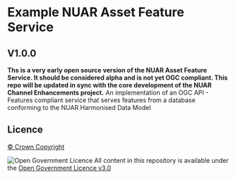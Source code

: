 # Example NUAR Asset Feature Service
## V1.0.0

**Ths is a very early open source version of the NUAR Asset Feature Service. It should be considered alpha and is not yet OGC compliant. This repo will be updated in sync with the core development of the NUAR Channel Enhancements project.**
An implementation of an OGC API - Features compliant service that serves features from a database conforming to the NUAR Harmonised Data Model

## Licence

[&copy; Crown Copyright](https://www.nationalarchives.gov.uk/information-management/re-using-public-sector-information/uk-government-licensing-framework/crown-copyright/)

![Open Government Licence](https://www.nationalarchives.gov.uk/images/infoman/ogl-symbol-41px-black.png "Open Government Licence") All content in this repository is available under the [Open Government Licence v3.0](https://www.nationalarchives.gov.uk/doc/open-government-licence/version/3/)
